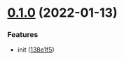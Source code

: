 # [0.1.0](https://github.com/ulivz/copy/compare/138e1f5380080c1ea364b703bb7785cb227857be...v0.1.0) (2022-01-13)


### Features

* init ([138e1f5](https://github.com/ulivz/copy/commit/138e1f5380080c1ea364b703bb7785cb227857be))



